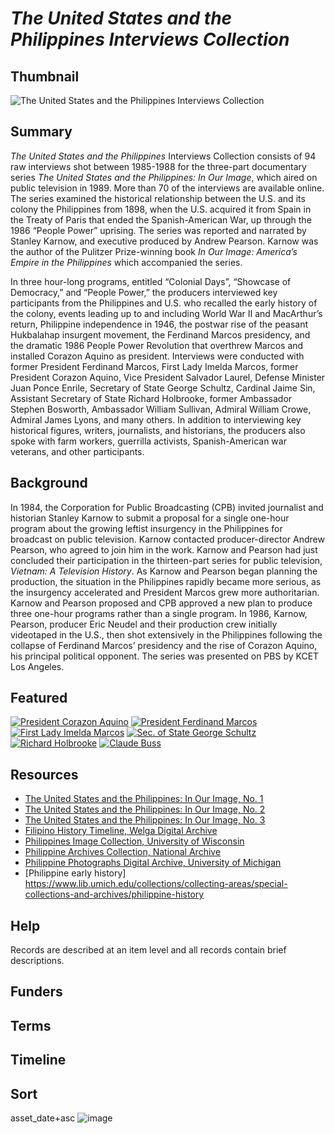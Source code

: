 # <em>The United States and the Philippines Interviews Collection</em>

## Thumbnail

![<em>The United States and the Philippines</em> Interviews Collection](https://s3.amazonaws.com/americanarchive.org/special-collections/philippines_mainimage.jpg "The US and the Philippines")

## Summary

*The United States and the Philippines* Interviews Collection consists of 94 raw interviews shot between 1985-1988 for the three-part documentary series *The United States and the Philippines: In Our Image*, which aired on public television in 1989. More than 70 of the interviews are available online. The series examined the historical relationship between the U.S. and its colony the Philippines from 1898, when the U.S. acquired it from Spain in the Treaty of Paris that ended the Spanish-American War, up through the 1986 “People Power” uprising. The series was reported and narrated by Stanley Karnow, and executive produced by Andrew Pearson. Karnow was the author of the Pulitzer Prize-winning book *In Our Image: America’s Empire in the Philippines* which accompanied the series.

In three hour-long programs, entitled “Colonial Days”, “Showcase of Democracy,” and “People Power,” the producers interviewed key participants from the Philippines and U.S. who recalled the early history of the colony, events leading up to and including World War II and MacArthur’s return, Philippine independence in 1946, the postwar rise of the peasant Hukbalahap insurgent movement, the Ferdinand Marcos presidency, and the dramatic 1986 People Power Revolution that overthrew Marcos and installed Corazon Aquino as president. Interviews were conducted with former President Ferdinand Marcos, First Lady Imelda Marcos, former President Corazon Aquino, Vice President Salvador Laurel, Defense Minister Juan Ponce Enrile, Secretary of State George Schultz, Cardinal Jaime Sin, Assistant Secretary of State Richard Holbrooke, former Ambassador Stephen Bosworth, Ambassador William Sullivan, Admiral William Crowe, Admiral James Lyons, and many others. In addition to interviewing key historical figures, writers, journalists, and historians, the producers also spoke with farm workers, guerrilla activists, Spanish-American war veterans, and other participants.

## Background

In 1984, the Corporation for Public Broadcasting (CPB) invited journalist and historian Stanley Karnow to submit a proposal for a single one-hour program about the growing leftist insurgency in the Philippines for broadcast on public television. Karnow contacted producer-director Andrew Pearson, who agreed to join him in the work. Karnow and Pearson had just concluded their participation in the thirteen-part series for public television, *Vietnam: A Television History*. As Karnow and Pearson began planning the production, the situation in the Philippines rapidly became more serious, as the insurgency accelerated and President Marcos grew more authoritarian. Karnow and Pearson proposed and CPB approved a new plan to produce three one-hour programs rather than a single program. In 1986, Karnow, Pearson, producer Eric Neudel and their production crew initially videotaped in the U.S., then shot extensively in the Philippines following the collapse of Ferdinand Marcos’ presidency and the rise of Corazon Aquino, his principal political opponent. The series was presented on PBS by KCET Los Angeles.  

## Featured

[![President Corazon Aquino](https://s3.amazonaws.com/americanarchive.org/special-collections/cpb-aacip-539aacbc77f.jpg)](/catalog/cpb-aacip-539aacbc77f)
[![President Ferdinand Marcos](https://s3.amazonaws.com/americanarchive.org/special-collections/cpb-aacip-81c95e2cfbf.jpg)](/catalog/cpb-aacip-81c95e2cfbf)
[![First Lady Imelda Marcos](https://s3.amazonaws.com/americanarchive.org/special-collections/cpb-aacip-24d351919e1.jpg)](/catalog/cpb-aacip-24d351919e1)
[![Sec. of State George Schultz](https://s3.amazonaws.com/americanarchive.org/special-collections/cpb-aacip-f4451bdb378.jpg)](/catalog/cpb-aacip-f4451bdb378)
[![Richard Holbrooke](https://s3.amazonaws.com/americanarchive.org/special-collections/cpb-aacip-3291629dc66.jpg)](/catalog/cpb-aacip-3291629dc66)
[![Claude Buss](https://s3.amazonaws.com/americanarchive.org/special-collections/cpb-aacip-752512e5d41.jpg)](/catalog/cpb-aacip-752512e5d41)

## Resources

- [The United States and the Philippines: In Our Image, No. 1]( https://kaltura.uga.edu/media/t/1_k23acs3e)
- [The United States and the Philippines: In Our Image, No. 2]( https://kaltura.uga.edu/media/t/1_fihkex7r)
- [The United States and the Philippines: In Our Image, No. 3]( https://kaltura.uga.edu/media/t/1_v6k5hsuv) 
- [Filipino History Timeline, Welga Digital Archive](https://welgadigitalarchive.omeka.net/filipino-history-timeline)
- [Philippines Image Collection, University of Wisconsin](https://search.library.wisc.edu/digital/AWIPhilippine)
- [Philippine Archives Collection, National Archive](https://www.archives.gov/research/military/ww2/philippine)
- [Philippine Photographs Digital Archive, University of Michigan](https://quod.lib.umich.edu/s/sclphilimg)
- [Philippine early history] https://www.lib.umich.edu/collections/collecting-areas/special-collections-and-archives/philippine-history

## Help

Records are described at an item level and all records contain brief descriptions.

## Funders

## Terms

## Timeline

## Sort

asset_date+asc
![image](https://github.com/WGBH-MLA/AAPB2/assets/38049679/83a7935c-23b5-410c-ad7f-bb522b31a0c2)
